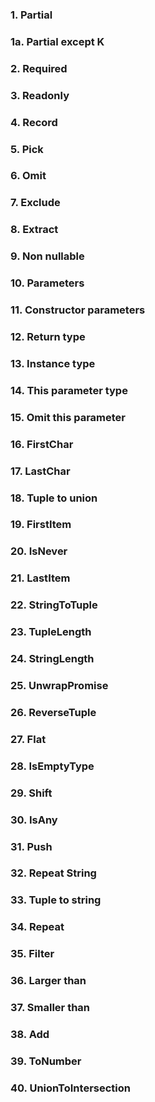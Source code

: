 ### 1. Partial<T>

### 1а. Partial except K

### 2. Required<T>

### 3. Readonly<T>

### 4. Record

### 5. Pick

### 6. Omit

### 7. Exclude

### 8. Extract

### 9. Non nullable

### 10. Parameters

### 11. Constructor parameters

### 12. Return type

### 13. Instance type

### 14. This parameter type

### 15. Omit this parameter

### 16. FirstChar

### 17. LastChar

### 18. Tuple to union

### 19. FirstItem

### 20. IsNever

### 21. LastItem

### 22. StringToTuple

### 23. TupleLength

### 24. StringLength

### 25. UnwrapPromise

### 26. ReverseTuple

### 27. Flat

### 28. IsEmptyType

### 29. Shift

### 30. IsAny

### 31. Push

### 32. Repeat String

### 33. Tuple to string

### 34. Repeat

### 35. Filter

### 36. Larger than

### 37. Smaller than

### 38. Add

### 39. ToNumber

### 40. UnionToIntersection

